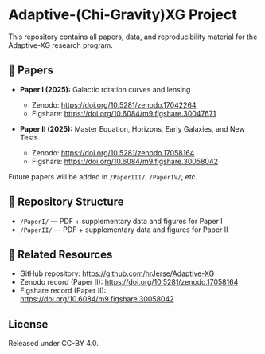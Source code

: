 # Adaptive-(Chi-Gravity)XG Project

This repository contains all papers, data, and reproducibility material for the Adaptive-XG research program.

## 📑 Papers
- **Paper I (2025):** Galactic rotation curves and lensing  
  - Zenodo: https://doi.org/10.5281/zenodo.17042264  
  - Figshare: https://doi.org/10.6084/m9.figshare.30047671  

- **Paper II (2025):** Master Equation, Horizons, Early Galaxies, and New Tests  
  - Zenodo: https://doi.org/10.5281/zenodo.17058164  
  - Figshare: https://doi.org/10.6084/m9.figshare.30058042  

Future papers will be added in `/PaperIII/`, `/PaperIV/`, etc.

## 📂 Repository Structure
- `/PaperI/` — PDF + supplementary data and figures for Paper I  
- `/PaperII/` — PDF + supplementary data and figures for Paper II  

## 🔗 Related Resources
- GitHub repository: https://github.com/hrJerse/Adaptive-XG  
- Zenodo record (Paper II): https://doi.org/10.5281/zenodo.17058164  
- Figshare record (Paper II): https://doi.org/10.6084/m9.figshare.30058042

## License
Released under CC-BY 4.0.
